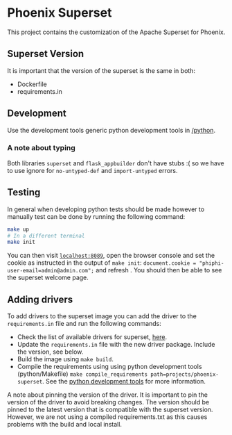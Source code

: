 # Phoenix Superset

This project contains the customization of the Apache Superset for Phoenix.

## Superset Version

It is important that the version of the superset is the same in both:
- Dockerfile
- requirements.in

## Development

Use the development tools generic python development tools in [/python](../../).

### A note about typing

Both libraries `superset` and `flask_appbuilder` don't have stubs :( so we have to use ignore for
`no-untyped-def` and `import-untyped` errors.

## Testing

In general when developing python tests should be made however to manually test can be done by
running the following command:

```bash
make up
# In a different terminal
make init
```

You can then visit [`localhost:8089`](http://localhost:8089), open the browser console and set the cookie as instructed in
the output of `make init`: `document.cookie = "phiphi-user-email=admin@admin.com";` and refresh .
You should then be able to see the superset welcome page.


## Adding drivers

To add drivers to the superset image you can add the driver to the `requirements.in` file and run
the following commands:

- Check the list of available drivers for superset,
  [here](https://superset.apache.org/docs/databases/installing-database-drivers).
- Update the `requirements.in` file with the new driver package. Include the version, see below.
- Build the image using `make build`.
- Compile the requirements using using python development tools (python/Makefile) `make
  compile_requirements path=projects/phoenix-superset`. See the [python development
  tools](../../python/README.md) for more information.

A note about pinning the version of the driver. It is important to pin the version of the driver to
avoid breaking changes. The version should be pinned to the latest version that is compatible with
the superset version. However, we are not using a compiled requirements.txt as this causes problems
with the build and local install.
